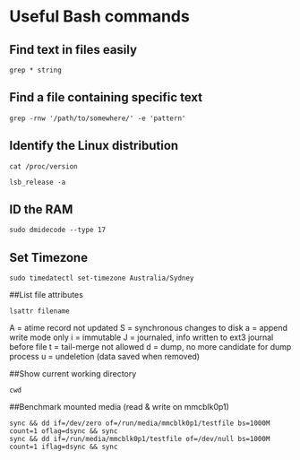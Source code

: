 # Useful Bash commands

## Find text in files easily
~~~
grep * string
~~~

## Find a file containing specific text
~~~
grep -rnw '/path/to/somewhere/' -e 'pattern'
~~~

## Identify the Linux distribution
~~~
cat /proc/version
~~~
~~~
lsb_release -a
~~~

## ID the RAM
~~~
sudo dmidecode --type 17
~~~

## Set Timezone
~~~
sudo timedatectl set-timezone Australia/Sydney
~~~

##List file attributes
~~~
lsattr filename
~~~

A = atime record not updated
S = synchronous changes to disk
a = append write mode only
i = immutable
J = journaled, info written to ext3 journal before file
t = tail-merge not allowed
d = dump, no more candidate for dump process
u = undeletion (data saved when removed)

##Show current working directory
~~~
cwd
~~~

##Benchmark mounted media (read & write on mmcblk0p1)
~~~
sync && dd if=/dev/zero of=/run/media/mmcblk0p1/testfile bs=1000M count=1 oflag=dsync && sync
sync && dd if=/run/media/mmcblk0p1/testfile of=/dev/null bs=1000M count=1 iflag=dsync && sync
~~~

